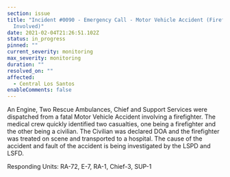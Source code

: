 ```yaml
---
section: issue
title: "Incident #0090 - Emergency Call - Motor Vehicle Accident (Firefighter
  Involved)"
date: 2021-02-04T21:26:51.102Z
status: in_progress
pinned: ""
current_severity: monitoring
max_severity: monitoring
duration: ""
resolved_on: ""
affected:
  - Central Los Santos
enableComments: false
---
```

An Engine, Two Rescue Ambulances, Chief and Support Services were dispatched from a fatal Motor Vehicle Accident involving a firefighter. The medical crew quickly identified two casualties, one being a firefighter and the other being a civilian. The Civilian was declared DOA and the firefighter was treated on scene and transported to a hospital. The cause of the accident and fault of the accident is being investigated by the LSPD and LSFD.

Responding Units: RA-72, E-7, RA-1, Chief-3, SUP-1